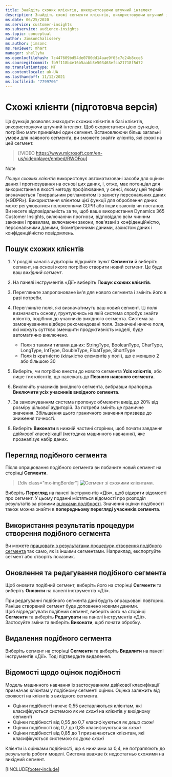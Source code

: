 ```yaml
---
title: Знайдіть схожих клієнтів, використовуючи штучний інтелект
description: Знайдіть схожі сегменти клієнтів, використовуючи штучний інтелект.
ms.date: 06/25/2020
ms.service: customer-insights
ms.subservice: audience-insights
ms.topic: conceptual
author: JimsonChalissery
ms.author: jimsonc
ms.reviewer: mhart
manager: shellyha
ms.openlocfilehash: 7c447609bd54de0780dd14aae9f05c7c24b8cce5
ms.sourcegitcommit: fb9f118b4e16b5aabb3e503463efca21718f5d72
ms.translationtype: MT
ms.contentlocale: uk-UA
ms.lasthandoff: 11/12/2021
ms.locfileid: "7799706"
---
```

# <a name="similar-customers-preview"></a>Схожі клієнти (підготовча версія)

Ця функція дозволяє знаходити схожих клієнтів в базі клієнтів, використовуючи штучний інтелект. Щоб скористатися цією функцією, потрібно мати принаймні один сегмент. Встановлюючи більш загальні умови для наявного сегмента, ви зможете знайти клієнтів, які схожі на цей сегмент.

> [!VIDEO https://www.microsoft.com/en-us/videoplayer/embed/RWOFou]

> [!NOTE]
> *Пошук схожих клієнтів* використовує автоматизовані засоби для оцінки даних і прогнозування на основі цих даних, і, отже, має потенціал для використання в якості методу профілювання, у сенсі, якому цей термін визначається Генеральним регламентом із захисту персональних даних («GDPR»). Використання клієнтом цієї функції для оброблення даних може регулюватися положеннями GDPR або інших законів чи постанов. Ви несете відповідальність за те, щоб ваше використання Dynamics 365 Customer Insights, включаючи прогнози, відповідало всім чинним законам і правилам, включаючи закони, пов'язані з конфіденційністю, персональними даними, біометричними даними, захистом даних і конфіденційністю повідомлень.

## <a name="finding-similar-customers"></a>Пошук схожих клієнтів

1. У розділі «аналіз аудиторії» відкрийте пункт **Сегменти** й виберіть сегмент, на основі якого потрібно створити новий сегмент. Це буде ваш *вихідний сегмент*.

1. На панелі інструментів «Дії» виберіть **Пошук схожих клієнтів**.

1. Перегляньте запропоноване ім'я для нового сегмента і змініть його в разі потреби.

1. Перегляньте поля, які визначатимуть ваш новий сегмент. Ці поля визначають основу, ґрунтуючись на якій система спробує знайти клієнтів, подібних до учасників вихідного сегмента. Система за замовчуванням відбере рекомендовані поля.
  Зазначені нижче поля, які можуть суттєво зменшити продуктивність моделі, буде автоматично виключено.
  
   - Поля з такими типами даних: StringType, BooleanType, CharType, LongType, IntType, DoubleType, FloatType, ShortType
   - Поля із кратністю (кількістю елементів у полі), що є меншою 2 або більшою 30

1. Виберіть, чи потрібно внести до нового сегмента **Усіх клієнтів**, або лише тих клієнтів, що належать до **Певного наявного сегмента**.

1. Виключіть учасників вихідного сегмента, вибравши прапорець **Виключити усіх учасників вихідного сегмента**.

1. За замовчуванням система пропонує обмежити вивід до 20% від розміру цільової аудиторій. За потреби змініть це граничне значення. Збільшення цього граничного значення призведе до зниження точності.

1. Виберіть **Виконати** в нижній частині сторінки, щоб почати завдання двійкової класифікації (методика машинного навчання), яке проаналізує набір даних.

## <a name="view-the-similar-segment"></a>Перегляд подібного сегмента

Після опрацювання подібного сегмента ви побачите новий сегмент на сторінці **Сегменти**.

> [!div class="mx-imgBorder"]
> ![Сегмент зі схожими клієнтами.](media/expanded-segment.png "Сегмент зі схожими клієнтами")

Виберіть **Перегляд** на панелі інструментів «Дія», щоб відкрити відомості про сегмент. У цьому поданні містяться відомості про розподіл результатів за різними [оцінками подібності](#about-similarity-scores). Значення оцінки подібності також можна знайти в **попередньому перегляді учасників сегмента**.

## <a name="use-the-output-of-a-similar-segment"></a>Використання результатів процедури створення подібного сегмента

Ви можете [працювати з результатами процедури створення подібного сегмента](segments.md) так само, як із іншими сегментами. Наприклад, експортуйте сегмент або створіть показник.

## <a name="refresh-and-edit-a-similar-segment"></a>Оновлення та редагування подібного сегмента

Щоб оновити подібний сегмент, виберіть його на сторінці **Сегменти** та виберіть **Оновити** на панелі інструментів «Дії».

При редагуванні подібного сегмента дані будуть опрацьовані повторно. Раніше створений сегмент буде доповнено новими даними.    
Щоб відредагувати подібний сегмент, виберіть його на сторінці **Сегменти** та виберіть **Редагувати** на панелі інструментів «Дії». Застосуйте зміни та виберіть **Виконати**, щоб почати обробку.

## <a name="delete-a-similar-segment"></a>Видалення подібного сегмента

Виберіть сегмент на сторінці **Сегменти** та виберіть **Видалити** на панелі інструментів «Дії». Тоді підтвердьте видалення.

## <a name="about-similarity-scores"></a>Відомості щодо оцінок подібності

Модель машинного навчання із застосуванням двійкової класифікації призначає клієнтам у подібному сегменті оцінки. Оцінка залежить від схожості на клієнтів з вихідного сегмента.

- Оцінки подібності нижче 0,55 виставляються клієнтам, які класифікуються системою як *не схожі* на клієнтів у вихідному сегменті
- Оцінки подібності від 0,55 до 0,7 класифікуються як *дещо схожі*
- Оцінки подібності від 0,7 до 0,85 класифікуються як *схожі*
- Оцінки подібності від 0,85 до 1 призначаються клієнтам, які класифікуються системою як *дуже схожі*

Клієнти із оцінками подібності, що є нижчими за 0,4, не потрапляють до результатів роботи моделі. Система вважає їх недостатньо схожими на вихідний сегмент.


[!INCLUDE[footer-include](../includes/footer-banner.md)]